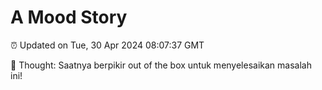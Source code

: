 # A Mood Story

⏰ Updated on Tue, 30 Apr 2024 08:07:37 GMT

💭 Thought: Saatnya berpikir out of the box untuk menyelesaikan masalah ini!

